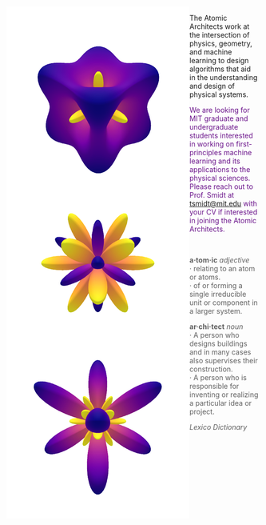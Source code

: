 <div id="img_cont">
  <img id="rand_oct" src="assets/img/rand_oct_spharm.png" align="left">
</div>

The Atomic Architects work at the intersection of physics, geometry, and machine learning to design algorithms that aid in the understanding and design of physical systems.

<font color="#6B148B">We are looking for MIT graduate and undergraduate students interested in working on first-principles machine learning and its applications to the physical sciences. Please reach out to Prof. Smidt at tsmidt@mit.edu with your CV if interested in joining the Atomic Architects.</font>

<br>

> <b>a&#183;tom&#183;ic</b> <i>adjective</i><br>
> &#183; relating to an atom or atoms. <br>
> &#183; of or forming a single irreducible unit or component in a larger system. <br>
>
> <b>ar&#183;chi&#183;tect</b> <i>noun</i><br>
> &#183; A person who designs buildings and in many cases also supervises their construction. <br>
> &#183; A person who is responsible for inventing or realizing a particular idea or project.
>
> <i>Lexico Dictionary</i>
>

